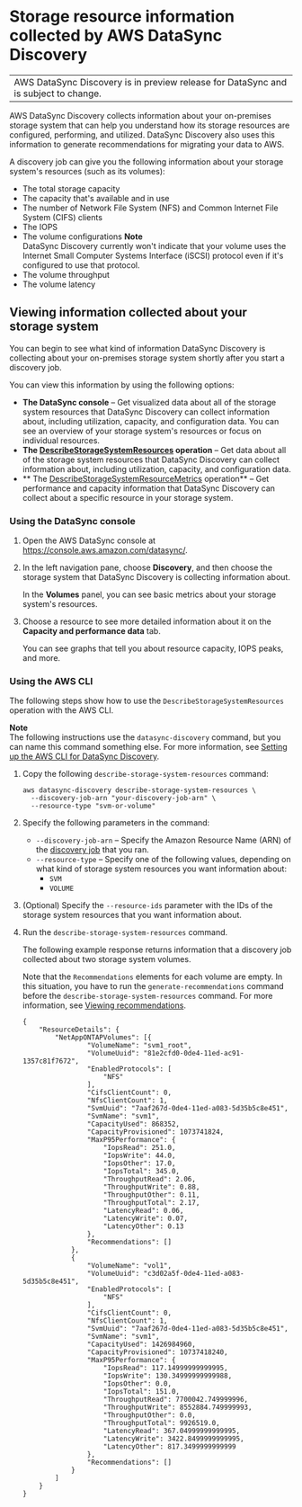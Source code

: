 # Storage resource information collected by AWS DataSync Discovery<a name="discovery-understand-findings"></a>


|  | 
| --- |
| AWS DataSync Discovery is in preview release for DataSync and is subject to change\. | 

AWS DataSync Discovery collects information about your on\-premises storage system that can help you understand how its storage resources are configured, performing, and utilized\. DataSync Discovery also uses this information to generate recommendations for migrating your data to AWS\.

A discovery job can give you the following information about your storage system's resources \(such as its volumes\):
+ The total storage capacity
+ The capacity that's available and in use
+ The number of Network File System \(NFS\) and Common Internet File System \(CIFS\) clients
+ The IOPS
+ The volume configurations
**Note**  
DataSync Discovery currently won't indicate that your volume uses the Internet Small Computer Systems Interface \(iSCSI\) protocol even if it's configured to use that protocol\.
+ The volume throughput
+ The volume latency

## Viewing information collected about your storage system<a name="discovery-view-metrics"></a>

You can begin to see what kind of information DataSync Discovery is collecting about your on\-premises storage system shortly after you start a discovery job\.

You can view this information by using the following options:
+ **The DataSync console** – Get visualized data about all of the storage system resources that DataSync Discovery can collect information about, including utilization, capacity, and configuration data\. You can see an overview of your storage system's resources or focus on individual resources\.
+ **The [DescribeStorageSystemResources](discovery-api-actions.md#discovery-describestoragesystemresources) operation** – Get data about all of the storage system resources that DataSync Discovery can collect information about, including utilization, capacity, and configuration data\. 
+ ** The [DescribeStorageSystemResourceMetrics](discovery-api-actions.md#discovery-describestoragesystemresourcemetrics) operation** – Get performance and capacity information that DataSync Discovery can collect about a specific resource in your storage system\.

### Using the DataSync console<a name="discovery-view-metrics-console"></a>

1. Open the AWS DataSync console at [https://console\.aws\.amazon\.com/datasync/](https://console.aws.amazon.com/datasync/)\.

1. In the left navigation pane, choose **Discovery**, and then choose the storage system that DataSync Discovery is collecting information about\.

   In the **Volumes** panel, you can see basic metrics about your storage system's resources\.

1. Choose a resource to see more detailed information about it on the **Capacity and performance data** tab\.

   You can see graphs that tell you about resource capacity, IOPS peaks, and more\.

### Using the AWS CLI<a name="discovery-view-metrics-cli"></a>

The following steps show how to use the `DescribeStorageSystemResources` operation with the AWS CLI\.

**Note**  
The following instructions use the `datasync-discovery` command, but you can name this command something else\. For more information, see [Setting up the AWS CLI for DataSync Discovery](discovery-api-ref.md#discovery-api-cli-setup)\.

1. Copy the following `describe-storage-system-resources` command:

   ```
   aws datasync-discovery describe-storage-system-resources \
     --discovery-job-arn "your-discovery-job-arn" \
     --resource-type "svm-or-volume"
   ```

1. Specify the following parameters in the command:
   + `--discovery-job-arn` – Specify the Amazon Resource Name \(ARN\) of the [discovery job](discovery-job-create.md#discovery-job-start) that you ran\.
   + `--resource-type` – Specify one of the following values, depending on what kind of storage system resources you want information about:
     + `SVM`
     + `VOLUME`

1. \(Optional\) Specify the `--resource-ids` parameter with the IDs of the storage system resources that you want information about\.

1. Run the `describe-storage-system-resources` command\.

   The following example response returns information that a discovery job collected about two storage system volumes\.

   Note that the `Recommendations` elements for each volume are empty\. In this situation, you have to run the `generate-recommendations` command before the `describe-storage-system-resources` command\. For more information, see [Viewing recommendations](discovery-understand-recommendations.md#discovery-understand-recommendations-view)\.

   ```
   {
       "ResourceDetails": {
           "NetAppONTAPVolumes": [{
                   "VolumeName": "svm1_root",
                   "VolumeUuid": "81e2cfd0-0de4-11ed-ac91-1357c81f7672",
                   "EnabledProtocols": [
                       "NFS"
                   ],
                   "CifsClientCount": 0,
                   "NfsClientCount": 1,
                   "SvmUuid": "7aaf267d-0de4-11ed-a083-5d35b5c8e451",
                   "SvmName": "svm1",
                   "CapacityUsed": 868352,
                   "CapacityProvisioned": 1073741824,
                   "MaxP95Performance": {
                       "IopsRead": 251.0,
                       "IopsWrite": 44.0,
                       "IopsOther": 17.0,
                       "IopsTotal": 345.0,
                       "ThroughputRead": 2.06,
                       "ThroughputWrite": 0.88,
                       "ThroughputOther": 0.11,
                       "ThroughputTotal": 2.17,
                       "LatencyRead": 0.06,
                       "LatencyWrite": 0.07,
                       "LatencyOther": 0.13
                   },
                   "Recommendations": []
               },
               {
                   "VolumeName": "vol1",
                   "VolumeUuid": "c3d02a5f-0de4-11ed-a083-5d35b5c8e451",
                   "EnabledProtocols": [
                       "NFS"
                   ],
                   "CifsClientCount": 0,
                   "NfsClientCount": 1,
                   "SvmUuid": "7aaf267d-0de4-11ed-a083-5d35b5c8e451",
                   "SvmName": "svm1",
                   "CapacityUsed": 1426984960,
                   "CapacityProvisioned": 10737418240,
                   "MaxP95Performance": {
                       "IopsRead": 117.14999999999995,
                       "IopsWrite": 130.34999999999988,
                       "IopsOther": 0.0,
                       "IopsTotal": 151.0,
                       "ThroughputRead": 7700042.749999996,
                       "ThroughputWrite": 8552884.749999993,
                       "ThroughputOther": 0.0,
                       "ThroughputTotal": 9926519.0,
                       "LatencyRead": 367.04999999999995,
                       "LatencyWrite": 3422.8499999999995,
                       "LatencyOther": 817.3499999999999
                   },
                   "Recommendations": []
               }
           ]
       }
   }
   ```